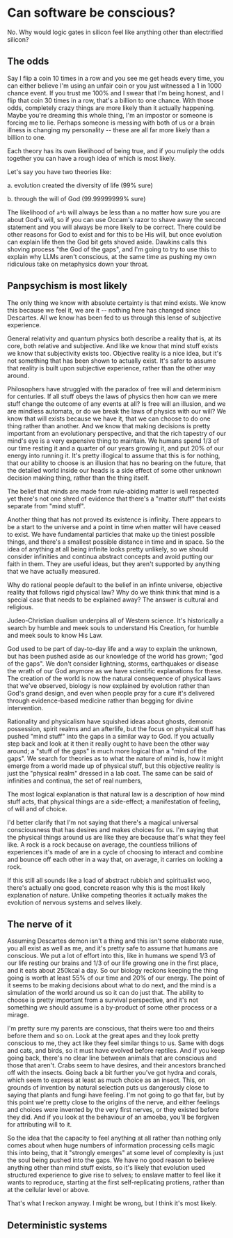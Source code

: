 Can software be conscious?
================================================================================

No. Why would logic gates in silicon feel like anything other than electrified
silicon?

The odds
--------------------------------------------------------------------------------

Say I flip a coin 10 times in a row and you see me get heads every time, you can
either believe I'm using an unfair coin or you just witnessed a 1 in 1000 chance
event. If you trust me 100% and I swear that I'm being honest, and I flip that
coin 30 times in a row, that's a billion to one chance. With those odds,
completely crazy things are more likely than it actually happening. Maybe you're
dreaming this whole thing, I'm an impostor or someone is forcing me to lie.
Perhaps someone is messing with both of us or a brain illness is changing my
personality -- these are all far more likely than a billion to one.

Each theory has its own likelihood of being true, and if you muliply the odds
together you can have a rough idea of which is most likely.

Let's say you have two theories like:

a. evolution created the diversity of life (99% sure)

b. through the will of God (99.99999999% sure)

The likelihood of `a*b` will always be less than `a` no matter how sure you are
about God's will, so if you can use Occam's razor to shave away the second
statement and you will always be more likely to be correct. There could be other
reasons for God to exist and for this to be His will, but once evolution can
explain life then the God bit gets shoved aside. Dawkins calls this shoving
process "the God of the gaps", and I'm going to try to use this to explain why
LLMs aren't conscious, at the same time as pushing my own ridiculous take on
metaphysics down your throat.

Panpsychism is most likely
--------------------------------------------------------------------------------

The only thing we know with absolute certainty is that mind exists. We know this
because we feel it, we are it -- nothing here has changed since Descartes. All
we know has been fed to us through this lense of subjective experience.

General relativity and quantum physics both describe a reality that is, at its
core, both relative and subjective. And like we know that mind stuff exists we
know that subjectivity exists too. Objective reality is a nice idea, but it's
not something that has been shown to actually exist. It's safer to assume that
reality is built upon subjective experience, rather than the other way around.

Philosophers have struggled with the paradox of free will and determinism
for centuries. If all stuff obeys the laws of physics then how can we mere
stuff change the outcome of any events at all? Is free will an illusion, and
we are mindless automata, or do we break the laws of physics with our will? We
know that will exists because we have it, that we can choose to do one thing
rather than another. And we know that making decisions is pretty important from
an evolutionary perspective, and that the rich tapestry of our mind's eye is a
very expensive thing to maintain. We humans spend 1/3 of our time resting it
and a quarter of our years growing it, and put 20% of our energy into running
it. It's pretty illogical to assume that this is for nothing, that our ability
to choose is an illusion that has no bearing on the future, that the detailed
world inside our heads is a side effect of some other unknown decision making
thing, rather than the thing itself.

The belief that minds are made from rule-abiding matter is well
respected yet there's not one shred of evidence that there's a "matter stuff"
that exists separate from "mind stuff".

Another thing that has not proved its existence is infinity. There appears to be
a start to the universe and a point in time when matter will have ceased to exist.
We have fundamental particles that make up the tiniest possible things, and 
there's a smallest possible distance in time and in space. So the idea of
anything at all being infinite looks pretty unlikely, so we should consider
infinities and continua abstract concepts and avoid putting our faith in them.
They are useful ideas, but they aren't supported by anything that we have
actually measured.

Why do rational people default to the belief in an infinte universe, objective
reality that follows rigid physical law? Why do we think think that mind is a
special case that needs to be explained away? The answer is cultural and
religious.

Judeo-Christian dualism underpins all of Western science. It's historically a
search by humble and meek souls to understand His Creation, for humble and
meek souls to know His Law.

God used to be part of day-to-day life and a way to explain the unknown, but
has been pushed aside as our knowledge of the world has grown; "god of the
gaps". We don't consider lightning, storms, earthquakes or disease the
wrath of our God anymore as we have scientific explanations for these. The
creation of the world is now the natural consequence of physical laws that we've
observed, biology is now explained by evolution rather than God's grand design,
and even when people pray for a cure it's delivered through evidence-based
medicine rather than begging for divine intervention.

Rationality and physicalism have squished ideas about ghosts, demonic
possession, spirit realms and an afterlife, but the focus on physical stuff has
pushed "mind stuff" into the gaps in a similar way to God. If you actually step
back and look at it then it really ought to have been the other way around; a
"stuff of the gaps" is much more logical than a "mind of the gaps". We search
for theories as to what the nature of mind is, how it might emerge from a world
made up of physical stuff, but this objective reality is just the "physical
realm" dressed in a lab coat. The same can be said of infinities and continua,
the set of real numbers, 

The most logical explanation is that natural law is a description of how mind
stuff acts, that physical things are a side-effect; a manifestation of feeling,
of will and of choice.

I'd better clarify that I'm not saying that there's a magical universal
consciousness that has desires and makes choices for us. I'm saying that the
physical things around us are like they are because that's what they feel like.
A rock is a rock because on average, the countless trillions of experiences it's
made of are in a cycle of choosing to interact and combine and bounce off each
other in a way that, on average, it carries on looking a rock.

If this still all sounds like a load of abstract rubbish and spiritualist woo,
there's actually one good, concrete reason why this is the most likely
explanation of nature. Unlike competing theories it actually makes the evolution
of nervous systems and selves likely.

The nerve of it
--------------------------------------------------------------------------------

Assuming Descartes demon isn't a thing and this isn't some elaborate ruse, you
all exist as well as me, and it's pretty safe to assume that humans are
conscious. We put a lot of effort into this, like in humans we spend 1/3 of our
life resting our brains and 1/3 of our life growing one in the first place, and
it eats about 250kcal a day. So our biology reckons keeping the thing going is
worth at least 55% of our time and 20% of our energy. The point of it seems
to be making decisions about what to do next, and the mind is a simulation of
the world around us so it can do just that. The ability to choose is pretty
important from a survival perspective, and it's not something we should assume
is a by-product of some other process or a mirage. 

I'm pretty sure my parents are conscious, that theirs were too and theirs
before them and so on. Look at the great apes and they look pretty conscious to
me, they act like they feel similar things to us. Same with dogs and cats, and
birds, so it must have evolved before reptiles. And if you keep going back,
there's no clear line between animals that are conscious and those that aren't.
Crabs seem to have desires, and their ancestors branched off with the insects.
Going back a bit further you've got hydra and corals, which seem to express
at least as much choice as an insect. This, on grounds of invention by natural
selection puts us dangerously close to saying that plants and fungi have
feeling. I'm not going to go that far, but by this point we're pretty close to
the origins of the nerve, and either feelings and choices were invented by the
very first nerves, or they existed before they did. And if you look at the
behaviour of an amoeba, you'll be forgiven for attributing will to it.

So the idea that the capacity to feel anything at all rather than nothing only
comes about when huge numbers of information processing cells magic this into
being, that it "strongly emerges" at some level of complexity is just the soul
being pushed into the gaps. We have no good reason to believe anything other
than mind stuff exists, so it's likely that evolution used structured
experience to give rise to selves; to enslave matter to feel like it wants to
reproduce, starting at the first self-replicating protiens, rather than at the
cellular level or above.

That's what I reckon anyway. I might be wrong, but I think it's most likely.

Deterministic systems
---------------------


